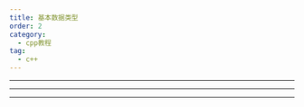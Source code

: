 ```yaml
---
title: 基本数据类型
order: 2
category:
  - cpp教程
tag:
  - c++ 
---
```


<TopToggleContent title="变量定义(Variable Declarations)">
  <template v-slot:toggle>
    <LeftRightLayout>
      <template v-slot:left-top>
        <div>
          <span style="color:blue;">type</span> variable = <span style="color:rgb(54, 194, 54);">value</span>;
          <br/>
          <br/>
          <span style="color:blue;">type</span> variable {<span style="color:rgb(54, 194, 54);">value</span>}; C++11
          <br/>
          <br/>
        </div>
      </template>
      <template v-slot:left-bottom>
        <div >
          <span style="color:dimgray;">// declare & initialize 'i'"</span>
            <br/>
          <span style="color:blue;">int</span> i = <span style="color:rgb(54, 194, 54);">1</span>;
          <br/><br/>
          <span style="color:dimgray;">// print i's value: </span>
          <br/>
          cout << i << '\n';  
          <br/><br/>
          <span style="color:blue;">int</span> j {<span style="color:rgb(54, 194, 54);">5</span>};
          <br/>
          cout << j << '\n';
          <br/>
        </div>
      </template>
      <template v-slot:right>
       <div> <img src="https://hackingcpp.com/cpp/lang/variables_crop.svg"> </div>
      </template>
    </LeftRightLayout>
  </template>
</TopToggleContent>
<hr/>

<TopToggleContent title="基本数据类型(Fundamental Types)">
  <template v-slot:toggle>
    <ToggleContent title="布尔类型(Booleans)">
      <template v-slot:toggle>
<pre><span style="color:blue;">bool</span> b1 = <span style="color:rgb(54, 194, 54);">true</span>;
<span style="color:blue;">bool</span> b2 = <span style="color:rgb(54, 194, 54);">false</span>;</pre>
      </template>
    </ToggleContent>
    <hr/>
    <ToggleContent title="字符类型(Characters)">
      <template v-slot:display>
        <li>最小的整数类型,通常只有1字节</li>
        <li> on x86/x86-64 values ∈ [-128,127]</li>
      </template>
      <template v-slot:toggle>
<pre><span style="color:blue;">char</span> c = 'A';  // character literal
<span style="color:blue;">char</span> a = 65;   // same as above</pre>
      </template>
    </ToggleContent>
    <hr/>
    <ToggleContent title="有符号整数(Signed Integers)">
    <template v-slot:display>
        <span> n bits ⇒ values ∈ [-2(n-1), 2(n-1)-1] </span>
      </template>
      <template v-slot:toggle>
<pre><span style="color:blue;">short</span> s = 7;  
<span style="color:blue;">int</span>   i = 12347;
<span style="color:blue;">long</span>  l1 = -7856974990L;
<span style="color:blue;">long long</span>  l2 = 89565656974990LL; 
<span style="color:dimgray;">// ' digit separator C++14</span>
<span style="color:blue;">long</span> l3 = 512'232'697'499;</pre>
      </template>
    </ToggleContent>
    <hr/>
    <ToggleContent title="无符号整数(Unsigned Integers)">
    <template v-slot:display>
      <span> n bits ⇒ values ∈ [0, 2n-1] </span>
    </template>
    <template v-slot:toggle>
<pre><span style="color:blue;">unsigned</span> u1 = 12347U; 
<span style="color:blue;">unsigned long </span>u2 = 123478912345UL;  
<span style="color:blue;">unsigned long long</span> u3 = 123478912345ULL;  
<span style="color:dimgray;">// non-decimal literals</span>
<span style="color:blue;">unsigned </span>x = 0x4A;        <span style="color:dimgray;">  // hexadecimal</span>
<span style="color:blue;">unsigned </span> b = 0b10110101;  <span style="color:dimgray;">  // binary C++14</span></pre>
      </template>
    </ToggleContent>
    <hr/>
    <ToggleContent title="浮点类型">
      <template v-slot:display>
        <li>float:  IEEE 754 32 bit</li>
        <li>double: IEEE 754 64 bit</li>
        <li>long double: 80-bit on x86/x86-64</li>
      </template>
      <template v-slot:toggle>
<pre><span style="color:blue;">float </span>      f  = 1.88f;
<span style="color:blue;">double  </span>    d1 = 3.5e38;
<span style="color:blue;">long double </span> d2 = 3.5e38L; C++11
<span style="color:dimgray;">// ' digit separator C++14</span>
<span style="color:blue;">double </span> d3 = 512'232'697'499.052;</pre>
      </template>
    </ToggleContent>
  </template>
</TopToggleContent>
<hr/>

<TopToggleContent title="数字表示法(Number Representations)">
  <template v-slot:toggle>
    <img src="https://hackingcpp.com/cs/number_representations_crop.png">
  </template>
</TopToggleContent>
<hr/>

<TopToggleContent title="类型的内存大小(Memory Sizes of Types)">
  <template v-slot:toggle>
    <LeftRightLayout>
        <template v-slot:left-top>
        <li>所有类型的大小都是 sizeof(char) 的整数倍</li>
        <li> char 类型的大小为1 byte</li>
        </template>
        <template v-slot:left-bottom>
<pre>cout << sizeof(char);   // 1
cout << sizeof(bool);   // 1
cout << sizeof(short);  // 2
cout << sizeof(int);    // 4
cout << sizeof(long);   // 8
          <br/>
<span style="color:dimgray;">// number of bits in a char</span>
cout << CHAR_BIT;       // 8
<span style="color:orange;">char   c = 'A';</span>
<span style="color:red;">bool   b = true;</span>
<span style="color:blue;">int    i = 1234;</span>
<span style="color:purple;">long   l = 12;</span>
<span style="color:green;">short  s = 8;</span></pre>
        </template>
        <template v-slot:right>
        <img src="https://hackingcpp.com/cpp/lang/fundamental_type_sizes.svg">
        </template>
    </LeftRightLayout>
  </template>
</TopToggleContent>
<br/>

<TopToggleContent title="数值限制(std::numeric_limits)">
  <template v-slot:toggle>
  <img src="https://hackingcpp.com/cpp/std/numeric_limits.png">
  </template>
</TopToggleContent>
<br/>

<TopToggleContent title="算数运算(Arithmetic Operations )">
  <template v-slot:toggle>
    <ToggleContent title="Operators">
      <template v-slot:display>
        <li>a <span style="color:red;">⊕</span> b: 返回 a ⊕ b 的运算结果 </li>
        <li>a <span style="color:blue;">⊕=</span> b: a ⊕ b 的运算结果赋值给 a</li>
      </template>
      <template v-slot:toggle>
        <CodeBox link="https://pythontutor.com/render.html#code=int%20main()%20%7B%0A%20%20int%20a%20%3D%204%3B%20%20%20%20%20%20%20%20%20%20%20%0A%20%20int%20b%20%3D%203%3B%20%20%20%20%20%20%20%20%20%20%0A%20%20a%20%3D%20a%20%2B%20b%3B%20%20%20%20%20%20%20%20%20%20%20%0A%20%20a%20%2B%3D%20b%3B%20%20%20%20%20%20%20%20%20%20%20%20%20%20%0A%20%20a%20%3D%20a%20-%20b%3B%20%20%20%20%20%20%20%20%20%20%0A%20%20a%20-%3D%20b%3B%20%20%20%20%20%20%20%20%20%20%20%20%20%20%0A%20%20a%20%3D%20a%20*%20b%3B%20%20%20%20%20%20%20%20%20%20%0A%20%20a%20*%3D%20b%3B%20%20%20%20%20%20%20%20%20%20%20%20%20%0A%20%20a%20%3D%20a%20%2F%20b%3B%20%20%20%20%20%20%20%20%20%20%20%0A%20%20a%20%2F%3D%20b%3B%20%20%20%20%20%20%20%20%20%20%20%20%20%20%0A%20%20a%20%3D%20a%20%25%20b%3B%20%20%20%20%20%20%20%20%20%20%20%0A%20%20return%200%3B%0A%7D&cumulative=false&heapPrimitives=nevernest&mode=display&origin=opt-frontend.js&py=cpp_g%2B%2B9.3.0&rawInputLstJSON=%5B%5D&textReferences=false">
        <template v-slot:code>
<pre>int a = 4;          设置变量 a 值为 4
int b = 3;          设置变量 b 值为 3
<br/>
a = a <span style="color:red;">+</span> b;          a: 7    add
a <span style="color:red;">+=</span> b;             a: 10
a = a <span style="color:red;">-</span> b;          a: 7    subtract
a <span style="color:blue;">-=</span> b;             a: 4
a = a <span style="color:red;">*</span> b;          a: 12   multiply
a <span style="color:blue;">*=</span> b;             a: 36
a = a <span style="color:red;">/</span> b;          a: 12   divide
a <span style="color:blue;">/=</span> b;             a: 4
a = a <span style="color:red;">%</span> b;          a: 1    remainder of division (modulo)</pre>  
        </template>
        </CodeBox>  
      </template>
    </ToggleContent>
    <hr/>
    <ToggleContent title="自增/自减(Increment/Decrement )">
      <template v-slot:display>
        <li>变量值自增/自减1</li>
        <li>前置自增/自减 <span style="color:red;">++</span>x / <span style="color:red;">--</span>x 返回自增/自减后的值</li>
        <li>后置自增/自减 x<span style="color:blue;">++</span> / x<span style="color:blue;">--</span> 返回自增/自减前的值</li>
      </template>
      <template v-slot:toggle>
      <CodeBox link="https://pythontutor.com/render.html#code=int%20main()%20%7B%0A%20%20int%20a%20%3D%204%3B%20%20%20%20%20%20%20%20%20%20%20%20%20%20%0A%20%20int%20b%20%3D%203%3B%20%20%20%20%20%20%20%20%20%20%20%20%0A%20%20%0A%20%20%0A%20%20b%20%3D%20a%2B%2B%3B%20%20%20%20%20%20%20%0A%20%20b%20%3D%20%2B%2Ba%3B%20%20%20%20%20%20%20%0A%20%20b%20%3D%20--a%3B%20%20%20%20%20%20%20%0A%20%20b%20%3D%20a--%3B%20%20%20%20%20%20%20%20%20%20%20%20%20%0A%20%20return%200%3B%0A%7D&cumulative=false&heapPrimitives=nevernest&mode=display&origin=opt-frontend.js&py=cpp_g%2B%2B9.3.0&rawInputLstJSON=%5B%5D&textReferences=false">
      <template v-slot:code>
<pre>int a = 4;    a: 4           
int b = 3;            b: 3
<br/>
b = a<span style="color:blue;">++</span>;      a: 5    b: 4
b = <span style="color:red;">++</span>a;      a: 6    b: 6
b = <span style="color:red;">--</span>a;      a: 5    b: 5
b = a<span style="color:blue;">--</span>;      a: 4    b: 5</pre>
      </template>
      </CodeBox>
      </template>
    </ToggleContent>
  </template>
</TopToggleContent>
<br/>

<TopToggleContent title="比较运算(Comparisons)">
  <template v-slot:toggle>
    <ToggleContent title="2路比较(2-way Comparisons)">
      <template v-slot:display>
      比较结果为 <ColorSpan data="true"/> 或者 <ColorSpan data="false"/>
      </template>
      <template v-slot:toggle>
        <CodeBox link="https://pythontutor.com/render.html#code=int%20main()%20%7B%0Aint%20x%20%3D%2010%3B%20%20%20%20%20%20%20%20%20%20%20%20%20%20%20%20%20%20%20%20%20%20%20%0Aint%20y%20%3D%205%3B%20%20%20%20%20%20%20%20%20%20%20%20%20%20%20%20%20%20%20%20%20%20%20%0Abool%20b1%20%3D%20%20x%20%3D%3D%205%3B%20%20%20%20%20%20%20%20%20%20%20%20%20%20%20%0Abool%20b2%20%3D%20(x%20!%3D%206)%3B%20%20%20%20%20%20%20%20%20%20%20%20%20%20%20%0Abool%20b3%20%3D%20x%20%3E%20y%3B%20%20%20%20%20%20%20%20%20%20%20%20%20%20%20%20%0Abool%20b4%20%3D%20x%20%3C%20y%3B%20%20%20%20%20%20%20%20%20%20%20%20%20%20%20%20%0Abool%20b5%20%3D%20y%20%3E%3D%205%3B%20%20%20%20%20%20%20%20%20%20%20%20%20%20%0Abool%20b6%20%3D%20x%20%3C%3D%2030%3B%0Areturn%200%3B%0A%7D&cumulative=false&heapPrimitives=nevernest&mode=display&origin=opt-frontend.js&py=cpp_g%2B%2B9.3.0&rawInputLstJSON=%5B%5D&textReferences=false">
        <template v-slot:code>
      <pre>int x = 10;                       
int y = 5;                 result  operator
<br/>
bool b1 =  x <ColorSpan data="==" color="red"/> 5;         false   equals     
bool b2 = (x <ColorSpan data="!=" color="red"/> 6);        true    not equal       
bool b3 = x <ColorSpan data=">" color="red"/> y;           true    greater     
bool b4 = x <ColorSpan data="<" color="red"/> y;           false   smaller     
bool b5 = y <ColorSpan data=">=" color="red"/> 5;          true    greater/equal    
bool b6 = x <ColorSpan data="<=" color="red"/> 30;         true    smaller/equal</pre> 
      </template>
      </CodeBox>
      </template>
    </ToggleContent> 
    <hr/>  
    <ToggleContent title="3路比较(3-Way Comparisons)">
      <template v-slot:display>
      比较 2 个对象的相对顺序
      </template>
      <template v-slot:toggle>
        <div>
<pre>
(a <ColorSpan data="<==>" color="red"/> b) < 0	if a < b 
(a <ColorSpan data="<==>" color="red"/> b) > 0	if a > b  
(a <ColorSpan data="<==>" color="red"/> b) == 0	if a and b are equal/equivalent  
</pre>
        </div>
      </template>
    </ToggleContent>  
  </template>
</TopToggleContent>
<br/>

<TopToggleContent title="布尔逻辑(Boolean Logic)">
  <template v-slot:toggle>
    <ToggleContent title="操作符(Operators)">
      <template v-slot:toggle>
      <CodeBox link="https://pythontutor.com/render.html#code=int%20main()%20%7B%0A%20%20bool%20a%20%3D%20true%3B%0A%20%20bool%20b%20%3D%20false%3B%0A%0A%0A%20%20bool%20c%20%3D%20a%20%26%26%20b%3B%0A%20%20bool%20d%20%3D%20a%20%7C%7C%20b%3B%20%20%20%20%20%0A%20%20bool%20e%20%3D%20!a%3B%20%20%20%20%20%20%20%20%20%20%0A%20%20return%200%3B%0A%7D&cumulative=false&heapPrimitives=nevernest&mode=display&origin=opt-frontend.js&py=cpp_g%2B%2B9.3.0&rawInputLstJSON=%5B%5D&textReferences=false">
      <template v-slot:code>
      <pre>bool a = <span style="color:blue;">true</span>;
bool b = <span style="color:blue;">false</span>;
<br>
bool c = a <span style="color:red;">&& </span>b;      <span style="color:dimgray;">// false    logical AND</span>
bool d = a <span style="color:red;">||</span> b;      <span style="color:dimgray;">// true     logical OR</span>
bool e = <span style="color:red;">!</span>a;          <span style="color:dimgray;">// false    logical NOT</span>
<br>
<span style="color:dimgray;">Alternative Spellings:</span>
bool x = a <span style="color:red;">and</span> b;     <span style="color:dimgray;">// false</span>
bool y = a <span style="color:red;">or</span> b;     <span style="color:dimgray;"> // true</span>
bool z = <span style="color:red;">not</span> a;       <span style="color:dimgray;">// false</span></pre>
      </template>
      </CodeBox>
      </template>
    </ToggleContent>
    <hr/>
    <ToggleContent title="转化成bool(Conversion to bool)">
      <template v-slot:display>
        <li><span style="color:blue;">0</span> 为假 <span style="color:blue;">false</span>;</li>
        <li>其他的为真 <span style="color:blue;">true</span>;</li>
      </template>
      <template v-slot:toggle>
      <CodeBox link="https://pythontutor.com/render.html#code=int%20main()%20%7B%0A%20%20bool%20f%20%3D%2012%3B%20%20%20%2F%2F%20true%20%20%20(int%20%E2%86%92%20bool)%0A%20%20bool%20g%20%3D%200%3B%20%20%20%20%2F%2F%20false%20%20(int%20%E2%86%92%20bool)%0A%20%20bool%20h%20%3D%201.2%3B%20%20%2F%2F%20true%20%20%20(double%20%E2%86%92%20bool)%20%20%20%20%20%20%20%20%20%0A%20%20return%200%3B%0A%7D&cumulative=false&heapPrimitives=nevernest&mode=display&origin=opt-frontend.js&py=cpp_g%2B%2B9.3.0&rawInputLstJSON=%5B%5D&textReferences=false">
      <template v-slot:code>
<pre>bool f = 12;   <span style="color:dimgray;">// true   (int → bool)</span>
bool g = 0;    <span style="color:dimgray;">// false  (int → bool)</span>
bool h = 1.2;  <span style="color:dimgray;">// true   (double → bool)</span></pre>
      </template>
      </CodeBox>
      </template>
    </ToggleContent>
  </template>
</TopToggleContent>
<br/>
 
<TopToggleContent title="位运算(Bitwise Operations)">
  <template v-slot:toggle>
    <ToggleContent title="位逻辑运算(Bitwise Logic)">
      <template v-slot:display>
      <li>a <ColorSpan data="&" color="red"/> b	bitwise AND</li>
      <li>a <ColorSpan data="|" color="red"/> b	bitwise OR</li>
      <li>a <ColorSpan data="^" color="red"/> b	bitwise XOR</li>
      <li><ColorSpan data="~" color="red"/>a	bitwise NOT (one's complement)</li>
      </template>
      <template v-slot:toggle>
      <CodeBox link="https://pythontutor.com/render.html#code=%23include%20%3Ccstdint%3E%0Aint%20main()%20%7B%0A%20%20std%3A%3Auint8_t%20a%20%3D%206%3B%20%20%0A%20%20std%3A%3Auint8_t%20b%20%3D%200b00001011%3B%0A%20%20std%3A%3Auint8_t%20c1%20%3D%20(a%20%26%20b)%3B%20%20%2F%2F%202%0A%20%20std%3A%3Auint8_t%20c2%20%3D%20(a%20%7C%20b)%3B%20%20%2F%2F%2015%0A%20%20std%3A%3Auint8_t%20c3%20%3D%20(a%20%5E%20b)%3B%20%20%2F%2F%2013%0A%20%20std%3A%3Auint8_t%20c4%20%3D%20~a%3B%20%20%20%20%20%20%20%2F%2F%20249%0A%20%20std%3A%3Auint8_t%20c5%20%3D%20~b%3B%20%20%20%20%20%20%20%2F%2F%20244%0A%20%20%2F%2F%20test%20if%20int%20is%20even%2Fodd%3A%0A%20%20bool%20a_odd%20%20%3D%20a%20%26%201%3B%0A%20%20bool%20a_even%20%3D%20!(a%20%26%201)%3B%20%20%20%20%20%20%20%20%0A%20%20return%200%3B%0A%7D&cumulative=false&heapPrimitives=nevernest&mode=display&origin=opt-frontend.js&py=cpp_g%2B%2B9.3.0&rawInputLstJSON=%5B%5D&textReferences=false">
      <template v-slot:code>
<pre>                                      memory bits:
<br/>
std::uint8_t a = 6;                   0000 0110
std::uint8_t b = 0b00001011;          0000 1011
<br/>
std::uint8_t c1 = (a <ColorSpan data="&" color="red"/> b);  // 2      0000 0010
std::uint8_t c2 = (a <ColorSpan data="|" color="red"/> b);  // 15     0000 1111
std::uint8_t c3 = (a <ColorSpan data="^" color="red"/> b);  // 13     0000 1101
std::uint8_t c4 = <ColorSpan data="~" color="red"/>a;       // 249    1111 1001
std::uint8_t c5 = <ColorSpan data="~" color="red"/>b;       // 244    1111 0100
<br/>
// test if int is even/odd:           result:
bool a_odd  = a & 1;                  0 ⇒ false
bool a_even = !(a & 1);               1 ⇒ true</pre>
       </template>
       </CodeBox>
      </template>
    </ToggleContent>
    <hr/>
    <ToggleContent title="位移运算(Bitwise Shifts)">
      <template v-slot:display>
      <li>x <ColorSpan data="<<"/> n: 返回变量x的比特(bits)向左移动n位后的值</li>
      <li>x <ColorSpan data=">>"/> n: 返回变量x的比特(bits)向右移动n位后的值</li>
      <li>x <ColorSpan data="<<=" color="red"/> n:	x的比特(bits)向左移动n位后的值赋值给x</li>
      <li>x <ColorSpan data=">>=" color="red"/> n:	x比特(bit)向右移动n位后的值赋值给x</li>
      </template>
      <template v-slot:toggle>
        <CodeBox link="https://pythontutor.com/render.html#code=%23include%20%3Ccstdint%3E%0Aint%20main()%20%7B%0A%20%20std%3A%3Auint8_t%20a%20%3D%201%3B%0A%20%20a%20%3C%3C%3D%206%3B%20%20%2F%2F%2064%0A%20%20a%20%3E%3E%3D%204%3B%20%20%2F%2F%204%0A%20%20std%3A%3Auint8_t%20b1%20%3D%20(1%20%3C%3C%201)%3B%20%20%2F%2F%202%0A%20%20std%3A%3Auint8_t%20b2%20%3D%20(1%20%3C%3C%202)%3B%20%20%2F%2F%204%0A%20%20std%3A%3Auint8_t%20b3%20%3D%20(1%20%3C%3C%204)%3B%20%20%2F%2F%2016%20%20%20%20%20%20%20%0A%20%20return%200%3B%0A%7D&cumulative=false&heapPrimitives=nevernest&mode=display&origin=opt-frontend.js&py=cpp_g%2B%2B9.3.0&rawInputLstJSON=%5B%5D&textReferences=false">
        <template v-slot:code>
<pre>                                        memory bits:
std::uint8_t a = 1;                     0000 0001
<br/>
a <ColorSpan data="<<=" color="red"/> 6;  // 64                         0100 0000
a <ColorSpan data=">>=" color="red"/> 4;  // 4                          0000 0100
<br/>
std::uint8_t b1 = (1 <ColorSpan data="<<"/> 1);  // 2       0000 0010
std::uint8_t b2 = (1 <ColorSpan data="<<"/> 2);  // 4       0000 0100
std::uint8_t b3 = (1 <ColorSpan data="<<"/> 4);  // 16      0001 0000</pre>
        </template>
        </CodeBox>
      </template>
    </ToggleContent>
  </template>
</TopToggleContent>
<br/>

<TopToggleContent title="枚举类型(Enumerations)">
  <template v-slot:toggle>
    <ToggleContent title="定义(Defining)">
      <template v-slot:toggle>
<pre><ColorSpan data="enum class" color="red"/> day { mon, tue, wed, thu, fri, sat, sun };
day d = day::mon;      
d = day::tue;   
d = wed;        //  <ColorSpan data="COMPILER ERROR: 'wed' only known in day's scope" color="red"/> </pre>
      </template>
      <template v-slot:display>
        <div>
          <li><ColorSpan data="enum class" color="red"/> <strong>name</strong> { enumerator1, enumerator2, … enumeratorN };</li>
          <li>默认情况每个枚举值映射成 0 ～ N-1</li>
        </div>
      </template>
    </ToggleContent>
    <hr/>
    <ToggleContent title="底层数据类型(Underlying Type Of Enumerations)">
      <template v-slot:toggle>
        <div>
<pre> <ColorSpan data="// 7 values ⇒ char should be enough" color="dimgray"/>
<ColorSpan data="enum class" color="red"/> day : <ColorSpan data="char"/> {
  mon, tue, wed, thu, fri, sat, sun
};
<ColorSpan data="// less than 10,000 ⇒ short should be enough" color="dimgray"/>
<ColorSpan data="enum class" color="red"/> language_ISO639 : <ColorSpan data="short"/> {
  abk, aar, afr, aka, amh, ara, arg, …
};</pre>
        </div>
      </template>
      <template v-slot:display>   
        <div>
          <li>必须是整数类型 (char, short, long, …)</li>
          <li>默认是 int 类型</li>
        </div>   
      </template>
    </ToggleContent>
  </template>
</TopToggleContent>
<br/>

<TopToggleContent title="类型系统(Type System)">
  <template v-slot:toggle>
    <ToggleContent title="定义常量(Declare Constants)">
      <template v-slot:toggle>
      <pre>int i = 0;
cin >> i;
int <ColorSpan data="const" color="red"/> k = i;  <ColorSpan data='// "int constant"' color="dimgray"/>
k = 5;            //  <ColorSpan data="COMPILER ERROR: k is const!" color="red"/></pre>
      </template>
      <template v-slot:display>
      <strong>Type</strong> <ColorSpan data="const" color="red"/> variable_name = value;
<li>变量值一旦赋值就不可以修改</li>
<li>变量值可以运行时初始化</li>
      </template>
    </ToggleContent>
    <hr/>
    <ToggleContent title="类型别名(Type Aliases)">
      <template v-slot:toggle>
      <pre><ColorSpan data="using" color="red"/> real = double;
<ColorSpan data="using" color="red"/> ullim = unsigned long;
<ColorSpan data="using" color="red"/> index_vector = std::uint_least64_t;</pre>
      </template>
      <template v-slot:display>
      <li><ColorSpan data="using" color="red"/> NewType = OldType;  C++11</li>
      <li>typedef OldType NewType;  C++98</li>
      </template>
    </ToggleContent>
    <hr/>
    <ToggleContent title="自动推导(Type Deduction: auto)">
      <template v-slot:display>
    <li>通过右边表达式自动推导数据类型</li>
    <li>在处理复杂的模版类型时非常好用！</li>
      </template>
      <template v-slot:toggle>
      <pre>
auto i = 2;                   int           
auto u = 56u;                 unsigned int       
auto d = 2.023;               double     
auto f = 4.01f;               float   
auto l = -78787879797878l;    long int
auto x = 0 * i;               x: int
auto y = i + d;               y: double  
auto z = f * d;               z: double</pre>
      </template>
    </ToggleContent>
  </template>
</TopToggleContent>

<script setup>
import ToggleContent from "@ToggleContent";
import TopToggleContent from "@TopToggleContent";
import LeftRightLayout from "@LeftRightLayout";
import ColorSpan from "@ColorSpan";
import CodeBox from "@CodeBox";


</script>
